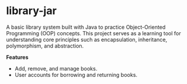 # library-jar
A basic library system built with Java to practice Object-Oriented Programming (OOP) concepts. This project serves as a learning tool for understanding core principles such as encapsulation, inheritance, polymorphism, and abstraction.

**Features**
- Add, remove, and manage books.
- User accounts for borrowing and returning books.
